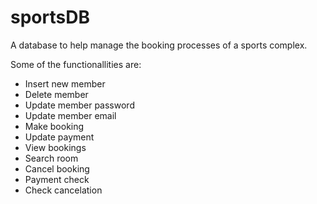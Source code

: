 # sportsDB
A database to help manage the booking processes of a sports complex.

Some of the functionallities are:
- Insert new member
- Delete member
- Update member password
- Update member email 
- Make booking
- Update payment
- View bookings
- Search room 
- Cancel booking
- Payment check
- Check cancelation
